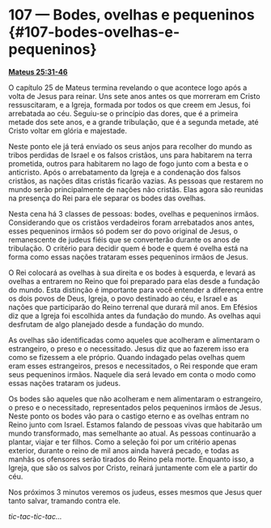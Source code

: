 # 107 — Bodes, ovelhas e pequeninos {#107-bodes-ovelhas-e-pequeninos}

[**Mateus 25:31-46**](http://bibliaonline.com.br/acf/mt/25/31-46)

O capítulo 25 de Mateus termina revelando o que acontece logo após a volta de Jesus para reinar. Uns sete anos antes os que morreram em Cristo ressuscitaram, e a Igreja, formada por todos os que creem em Jesus, foi arrebatada ao céu. Seguiu-se o princípio das dores, que é a primeira metade dos sete anos, e a grande tribulação, que é a segunda metade, até Cristo voltar em glória e majestade.

Neste ponto ele já terá enviado os seus anjos para recolher do mundo as tribos perdidas de Israel e os falsos cristãos, uns para habitarem na terra prometida, outros para habitarem no lago de fogo junto com a besta e o anticristo. Após o arrebatamento da Igreja e a condenação dos falsos cristãos, as nações ditas cristãs ficarão vazias. As pessoas que restarem no mundo serão principalmente de nações não cristãs. Elas agora são reunidas na presença do Rei para ele separar os bodes das ovelhas.

Nesta cena há 3 classes de pessoas: bodes, ovelhas e pequeninos irmãos. Considerando que os cristãos verdadeiros foram arrebatados anos antes, esses pequeninos irmãos só podem ser do povo original de Jesus, o remanescente de judeus fiéis que se converterão durante os anos de tribulação. O critério para decidir quem é bode e quem é ovelha está na forma como essas nações trataram esses pequeninos irmãos de Jesus.

O Rei colocará as ovelhas à sua direita e os bodes à esquerda, e levará as ovelhas a entrarem no Reino que foi preparado para elas desde a fundação do mundo. Esta distinção é importante para você entender a diferença entre os dois povos de Deus, Igreja, o povo destinado ao céu, e Israel e as nações que participarão do Reino terrenal que durará mil anos. Em Efésios diz que a Igreja foi escolhida antes da fundação do mundo. As ovelhas aqui desfrutam de algo planejado desde a fundação do mundo.

As ovelhas são identificadas como aqueles que acolheram e alimentaram o estrangeiro, o preso e o necessitado. Jesus diz que ao fazerem isso era como se fizessem a ele próprio. Quando indagado pelas ovelhas quem eram esses estrangeiros, presos e necessitados, o Rei responde que eram seus pequeninos irmãos. Naquele dia será levado em conta o modo como essas nações trataram os judeus.

Os bodes são aqueles que não acolheram e nem alimentaram o estrangeiro, o preso e o necessitado, representados pelos pequeninos irmãos de Jesus. Neste ponto os bodes vão para o castigo eterno e as ovelhas entram no Reino junto com Israel. Estamos falando de pessoas vivas que habitarão um mundo transformado, mas semelhante ao atual. As pessoas continuarão a plantar, viajar e ter filhos. Como a seleção foi por um critério apenas exterior, durante o reino de mil anos ainda haverá pecado, e todas as manhãs os ofensores serão tirados do Reino pela morte. Enquanto isso, a Igreja, que são os salvos por Cristo, reinará juntamente com ele a partir do céu.

Nos próximos 3 minutos veremos os judeus, esses mesmos que Jesus quer tanto salvar, tramando contra ele.

_tic-tac-tic-tac..._